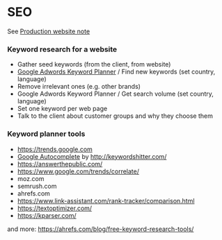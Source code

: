 # SEO

See [Production website note](/webserver/Production-website.md#seo)


### Keyword research for a website

- Gather seed keywords (from the client, from website)
- [Google Adwords Keyword Planner](https://ads.google.com/aw/keywordplanner/home)
  / Find new keywords (set country, language)
- Remove irrelevant ones (e.g. other brands)
- Google Adwords Keyword Planner / Get search volume (set country, language)
- Set one keyword per web page
- Talk to the client about customer groups and why they choose them 

### Keyword planner tools

- https://trends.google.com
- [Google Autocomplete](https://support.google.com/websearch/answer/106230)
  by http://keywordshitter.com/
- https://answerthepublic.com/
- https://www.google.com/trends/correlate/
- moz.com
- semrush.com
- ahrefs.com
- https://www.link-assistant.com/rank-tracker/comparison.html
- https://textoptimizer.com/
- https://kparser.com/

and more: https://ahrefs.com/blog/free-keyword-research-tools/

